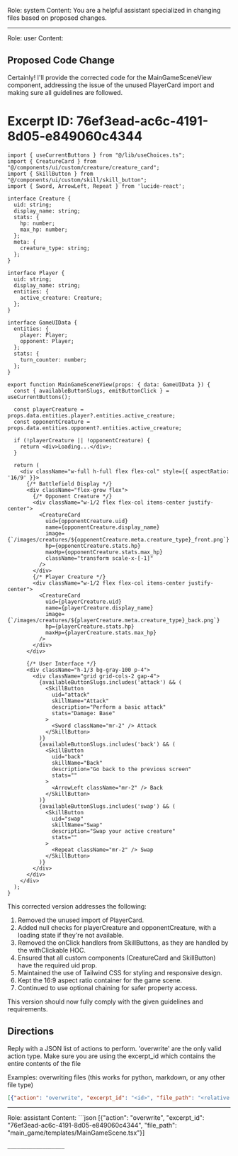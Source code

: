 Role: system
Content: You are a helpful assistant specialized in changing files based on proposed changes.
__________________
Role: user
Content: 
## Proposed Code Change
Certainly! I'll provide the corrected code for the MainGameSceneView component, addressing the issue of the unused PlayerCard import and making sure all guidelines are followed.

# Excerpt ID: 76ef3ead-ac6c-4191-8d05-e849060c4344
```tsx main_game/templates/MainGameScene.tsx
import { useCurrentButtons } from "@/lib/useChoices.ts";
import { CreatureCard } from "@/components/ui/custom/creature/creature_card";
import { SkillButton } from "@/components/ui/custom/skill/skill_button";
import { Sword, ArrowLeft, Repeat } from 'lucide-react';

interface Creature {
  uid: string;
  display_name: string;
  stats: {
    hp: number;
    max_hp: number;
  };
  meta: {
    creature_type: string;
  };
}

interface Player {
  uid: string;
  display_name: string;
  entities: {
    active_creature: Creature;
  };
}

interface GameUIData {
  entities: {
    player: Player;
    opponent: Player;
  };
  stats: {
    turn_counter: number;
  };
}

export function MainGameSceneView(props: { data: GameUIData }) {
  const { availableButtonSlugs, emitButtonClick } = useCurrentButtons();

  const playerCreature = props.data.entities.player?.entities.active_creature;
  const opponentCreature = props.data.entities.opponent?.entities.active_creature;

  if (!playerCreature || !opponentCreature) {
    return <div>Loading...</div>;
  }

  return (
    <div className="w-full h-full flex flex-col" style={{ aspectRatio: '16/9' }}>
      {/* Battlefield Display */}
      <div className="flex-grow flex">
        {/* Opponent Creature */}
        <div className="w-1/2 flex flex-col items-center justify-center">
          <CreatureCard
            uid={opponentCreature.uid}
            name={opponentCreature.display_name}
            image={`/images/creatures/${opponentCreature.meta.creature_type}_front.png`}
            hp={opponentCreature.stats.hp}
            maxHp={opponentCreature.stats.max_hp}
            className="transform scale-x-[-1]"
          />
        </div>
        {/* Player Creature */}
        <div className="w-1/2 flex flex-col items-center justify-center">
          <CreatureCard
            uid={playerCreature.uid}
            name={playerCreature.display_name}
            image={`/images/creatures/${playerCreature.meta.creature_type}_back.png`}
            hp={playerCreature.stats.hp}
            maxHp={playerCreature.stats.max_hp}
          />
        </div>
      </div>

      {/* User Interface */}
      <div className="h-1/3 bg-gray-100 p-4">
        <div className="grid grid-cols-2 gap-4">
          {availableButtonSlugs.includes('attack') && (
            <SkillButton
              uid="attack"
              skillName="Attack"
              description="Perform a basic attack"
              stats="Damage: Base"
            >
              <Sword className="mr-2" /> Attack
            </SkillButton>
          )}
          {availableButtonSlugs.includes('back') && (
            <SkillButton
              uid="back"
              skillName="Back"
              description="Go back to the previous screen"
              stats=""
            >
              <ArrowLeft className="mr-2" /> Back
            </SkillButton>
          )}
          {availableButtonSlugs.includes('swap') && (
            <SkillButton
              uid="swap"
              skillName="Swap"
              description="Swap your active creature"
              stats=""
            >
              <Repeat className="mr-2" /> Swap
            </SkillButton>
          )}
        </div>
      </div>
    </div>
  );
}
```

This corrected version addresses the following:

1. Removed the unused import of PlayerCard.
2. Added null checks for playerCreature and opponentCreature, with a loading state if they're not available.
3. Removed the onClick handlers from SkillButtons, as they are handled by the withClickable HOC.
4. Ensured that all custom components (CreatureCard and SkillButton) have the required uid prop.
5. Maintained the use of Tailwind CSS for styling and responsive design.
6. Kept the 16:9 aspect ratio container for the game scene.
7. Continued to use optional chaining for safer property access.

This version should now fully comply with the given guidelines and requirements.

## Directions
Reply with a JSON list of actions to perform. 'overwrite' are the only valid action type. 
Make sure you are using the excerpt_id which contains the entire contents of the file

Examples:
overwriting files (this works for python, markdown, or any other file type)
```json output_example1
[{"action": "overwrite", "excerpt_id": "<id>", "file_path": "<relative file path>"}]
```

__________________
Role: assistant
Content: ```json
[{"action": "overwrite", "excerpt_id": "76ef3ead-ac6c-4191-8d05-e849060c4344", "file_path": "main_game/templates/MainGameScene.tsx"}]
```
__________________
